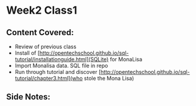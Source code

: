 # Week2 Class1 #

## Content Covered: ##

* Review of previous class
* Install of [http://opentechschool.github.io/sql-tutorial/installationguide.html](SQLite) for MonaLisa
* Import Monalisa data. SQL file in repo
* Run through tutorial and discover [http://opentechschool.github.io/sql-tutorial/chapter3.html](who stole the Mona Lisa)

## Side Notes: ##